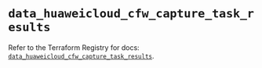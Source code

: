 # `data_huaweicloud_cfw_capture_task_results`

Refer to the Terraform Registry for docs: [`data_huaweicloud_cfw_capture_task_results`](https://registry.terraform.io/providers/huaweicloud/huaweicloud/1.71.1/docs/data-sources/cfw_capture_task_results).
